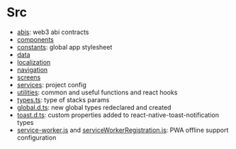 # Src


- [abis](./abis): web3 abi contracts
- [components](./components)
- [constants](./constants): global app stylesheet
- [data](./data)
- [localization](./localization)
- [navigation](./navigation)
- [screens](./screens)
- [services](./services): project config
- [utilities](./utilities): common and useful functions and react hooks
- [types.ts](./types.ts): type of stacks params
- [global.d.ts](./global.d.ts): new global types redeclared and created
- [toast.d.ts](./toast.d.ts): custom properties added to react-native-toast-notification types
- [service-worker.js](./service-worker.js) and [serviceWorkerRegistration.js](./serviceWorkerRegistration.js): PWA offline support configuration
